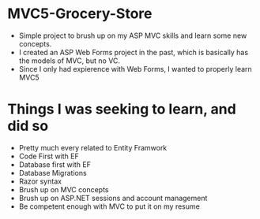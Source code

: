 # MVC5-Grocery-Store
- Simple project to brush up on my ASP MVC skills and learn some new concepts.
- I created an ASP Web Forms project in the past, which is basically has the models of MVC, but no VC.
- Since I only had expierence with Web Forms, I wanted to properly learn MVC5

# Things I was seeking  to learn, and did so
- Pretty much every related to Entity Framwork
- Code First with EF
- Database first with EF
- Database Migrations
- Razor syntax
- Brush up on MVC concepts
- Brush up on ASP.NET sessions and account management
- Be competent enough with MVC to put it on my resume

